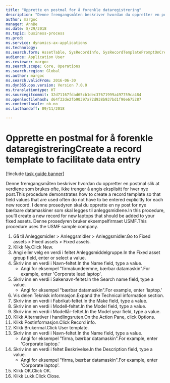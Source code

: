 ```yaml
--- 
title: "Opprette en postmal for å forenkle dataregistrering"
description: "Denne fremgangsmåten beskriver hvordan du oppretter en postmal slik at verdiene som brukes ofte, ikke trenger å angis eksplisitt for hver nye post."
author: margoc
manager: AnnBe
ms.date: 8/29/2018
ms.topic: business-process
ms.prod: 
ms.service: dynamics-ax-applications
ms.technology: 
ms.search.form: AssetTable, SysRecordInfo, SysRecordTemplatePromptOnCreate
audience: Application User
ms.reviewer: margoc
ms.search.scope: Core, Operations
ms.search.region: Global
ms.author: margoc
ms.search.validFrom: 2016-06-30
ms.dyn365.ops.version: Version 7.0.0
ms.translationtype: HT
ms.sourcegitcommit: 32d71167fdad65cb1dec37671999a497759ca484
ms.openlocfilehash: d64f32de2fb90397a72d938b937bd1f90e675287
ms.contentlocale: nb-no
ms.lasthandoff: 09/11/2018

---
```

# <a name="create-a-record-template-to-facilitate-data-entry"></a><span data-ttu-id="b9784-103">Opprette en postmal for å forenkle dataregistrering</span><span class="sxs-lookup"><span data-stu-id="b9784-103">Create a record template to facilitate data entry</span></span>

[!include [task guide banner](../../includes/task-guide-banner.md)]

<span data-ttu-id="b9784-104">Denne fremgangsmåten beskriver hvordan du oppretter en postmal slik at verdiene som brukes ofte, ikke trenger å angis eksplisitt for hver nye post.</span><span class="sxs-lookup"><span data-stu-id="b9784-104">This procedure demonstrates how to create a record template so that field values that are used often do not have to be entered explicitly for each new record.</span></span> <span data-ttu-id="b9784-105">I denne prosedyren skal du opprette en ny post for nye bærbare datamaskiner som skal legges til anleggsmidlene.</span><span class="sxs-lookup"><span data-stu-id="b9784-105">In this procedure, you’ll create a new record for new laptops that should be added to your fixed assets.</span></span> <span data-ttu-id="b9784-106">Denne prosedyren bruker eksempelfirmaet USMF.</span><span class="sxs-lookup"><span data-stu-id="b9784-106">This procedure uses the USMF sample company.</span></span>

1. <span data-ttu-id="b9784-107">Gå til Anleggsmidler > Anleggsmidler > Anleggsmidler.</span><span class="sxs-lookup"><span data-stu-id="b9784-107">Go to Fixed assets > Fixed assets > Fixed assets.</span></span>
2. <span data-ttu-id="b9784-108">Klikk Ny.</span><span class="sxs-lookup"><span data-stu-id="b9784-108">Click New.</span></span>
3. <span data-ttu-id="b9784-109">Angi eller velg en verdi i feltet Anleggsmiddelgruppe.</span><span class="sxs-lookup"><span data-stu-id="b9784-109">In the Fixed asset group field, enter or select a value.</span></span>
4. <span data-ttu-id="b9784-110">Skriv inn en verdi i Navn-feltet.</span><span class="sxs-lookup"><span data-stu-id="b9784-110">In the Name field, type a value.</span></span>
    * <span data-ttu-id="b9784-111">Angi for eksempel "firmakundeemne, bærbar datamaskin".</span><span class="sxs-lookup"><span data-stu-id="b9784-111">For example, enter 'Corporate lead laptop'.</span></span>  
5. <span data-ttu-id="b9784-112">Skriv inn en verdi i Søkenavn-feltet.</span><span class="sxs-lookup"><span data-stu-id="b9784-112">In the Search name field, type a value.</span></span>
    * <span data-ttu-id="b9784-113">Angi for eksempel "bærbar datamaskin".</span><span class="sxs-lookup"><span data-stu-id="b9784-113">For example, enter 'laptop.'</span></span>  
6. <span data-ttu-id="b9784-114">Vis delen Teknisk informasjon.</span><span class="sxs-lookup"><span data-stu-id="b9784-114">Expand the Technical information section.</span></span>
7. <span data-ttu-id="b9784-115">Skriv inn en verdi i Fabrikat-feltet.</span><span class="sxs-lookup"><span data-stu-id="b9784-115">In the Make field, type a value.</span></span>
8. <span data-ttu-id="b9784-116">Skriv inn en verdi i Modell-feltet.</span><span class="sxs-lookup"><span data-stu-id="b9784-116">In the Model field, type a value.</span></span>
9. <span data-ttu-id="b9784-117">Skriv inn en verdi i Modellår-feltet.</span><span class="sxs-lookup"><span data-stu-id="b9784-117">In the Model year field, type a value.</span></span>
10. <span data-ttu-id="b9784-118">Klikk Alternativer i handlingsruten.</span><span class="sxs-lookup"><span data-stu-id="b9784-118">On the Action Pane, click Options.</span></span>
11. <span data-ttu-id="b9784-119">Klikk Postinformasjon.</span><span class="sxs-lookup"><span data-stu-id="b9784-119">Click Record info.</span></span>
12. <span data-ttu-id="b9784-120">Klikk Brukermal.</span><span class="sxs-lookup"><span data-stu-id="b9784-120">Click User template.</span></span>
13. <span data-ttu-id="b9784-121">Skriv inn en verdi i Navn-feltet.</span><span class="sxs-lookup"><span data-stu-id="b9784-121">In the Name field, type a value.</span></span>
    * <span data-ttu-id="b9784-122">Angi for eksempel "firma, bærbar datamaskin".</span><span class="sxs-lookup"><span data-stu-id="b9784-122">For example, enter 'Corporate laptop.'</span></span>  
14. <span data-ttu-id="b9784-123">Skriv inn en verdi i feltet Beskrivelse.</span><span class="sxs-lookup"><span data-stu-id="b9784-123">In the Description field, type a value.</span></span>
    * <span data-ttu-id="b9784-124">Angi for eksempel "firma, bærbar datamaskin".</span><span class="sxs-lookup"><span data-stu-id="b9784-124">For example, enter 'Corporate laptop'.</span></span>  
15. <span data-ttu-id="b9784-125">Klikk OK.</span><span class="sxs-lookup"><span data-stu-id="b9784-125">Click OK.</span></span>
16. <span data-ttu-id="b9784-126">Klikk Lukk.</span><span class="sxs-lookup"><span data-stu-id="b9784-126">Click Close.</span></span>


